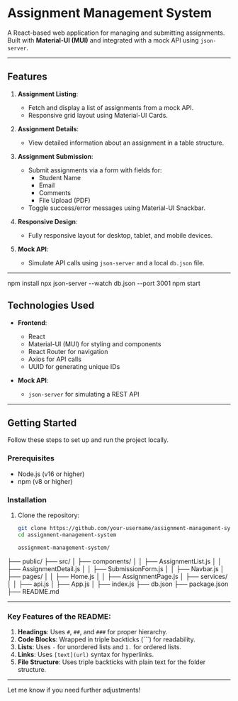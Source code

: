 # Assignment Management System

A React-based web application for managing and submitting assignments. Built with **Material-UI (MUI)** and integrated with a mock API using `json-server`.

---

## Features

1. **Assignment Listing**:
   - Fetch and display a list of assignments from a mock API.
   - Responsive grid layout using Material-UI Cards.

2. **Assignment Details**:
   - View detailed information about an assignment in a table structure.

3. **Assignment Submission**:
   - Submit assignments via a form with fields for:
     - Student Name
     - Email
     - Comments
     - File Upload (PDF)
   - Toggle success/error messages using Material-UI Snackbar.

4. **Responsive Design**:
   - Fully responsive layout for desktop, tablet, and mobile devices.

5. **Mock API**:
   - Simulate API calls using `json-server` and a local `db.json` file.

---
npm install
npx json-server --watch db.json --port 3001
npm start
## Technologies Used

- **Frontend**:
  - React
  - Material-UI (MUI) for styling and components
  - React Router for navigation
  - Axios for API calls
  - UUID for generating unique IDs

- **Mock API**:
  - `json-server` for simulating a REST API

---

## Getting Started

Follow these steps to set up and run the project locally.

### Prerequisites

- Node.js (v16 or higher)
- npm (v8 or higher)

### Installation

1. Clone the repository:
   ```bash
   git clone https://github.com/your-username/assignment-management-system.git
   cd assignment-management-system

   assignment-management-system/
├── public/
├── src/
│   ├── components/
│   │   ├── AssignmentList.js
│   │   ├── AssignmentDetail.js
│   │   ├── SubmissionForm.js
│   │   ├── Navbar.js
│   ├── pages/
│   │   ├── Home.js
│   │   ├── AssignmentPage.js
│   ├── services/
│   │   ├── api.js
│   ├── App.js
│   ├── index.js
├── db.json
├── package.json
├── README.md


---

### Key Features of the README:
1. **Headings**: Uses `#`, `##`, and `###` for proper hierarchy.
2. **Code Blocks**: Wrapped in triple backticks (```) for readability.
3. **Lists**: Uses `-` for unordered lists and `1.` for ordered lists.
4. **Links**: Uses `[text](url)` syntax for hyperlinks.
5. **File Structure**: Uses triple backticks with plain text for the folder structure.

---

Let me know if you need further adjustments!
